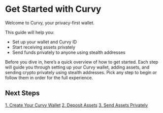 # Get Started with Curvy

Welcome to Curvy, your privacy-first wallet.

This guide will help you:

- Set up your wallet and Curvy ID
- Start receiving assets privately
- Send funds privately to anyone using stealth addresses

Before you dive in, here’s a quick overview of how to get started.
Each step will guide you through setting up your Curvy wallet, adding assets, and sending crypto privately using stealth addresses.
Pick any step to begin or follow them in order for the full experience.

## Next Steps
[1. Create Your Curvy Wallet](./create-your-curvy-wallet)
[2. Deposit Assets](./deposit-assets)
[3. Send Assets Privately](./send-assets-privately)
